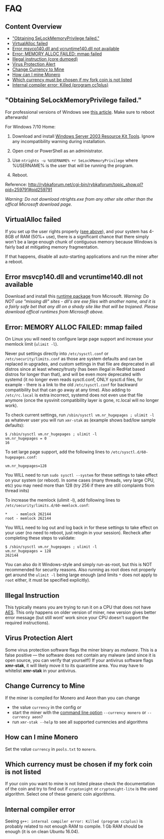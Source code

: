 # FAQ

## Content Overview
* ["Obtaining SeLockMemoryPrivilege failed."](#obtaining-selockmemoryprivilege-failed)
* [VirtualAlloc failed](#virtualalloc-failed)
* [Error msvcp140.dll and vcruntime140.dll not available](#error-msvcp140dll-and-vcruntime140dll-not-available)
* [Error: MEMORY ALLOC FAILED: mmap failed](#error-memory-alloc-failed-mmap-failed)
* [Illegal instruction (core dumped)](#illegal-instruction)
* [Virus Protection Alert](#virus-protection-alert)
* [Change Currency to Mine](#change-currency-to-mine)
* [How can I mine Monero](#how-can-i-mine-monero)
* [Which currency must be chosen if my fork coin is not listed](#which-currency-must-be-chosen-if-my-fork-coin-is-not-listed)
* [Internal compiler error: Killed (program cc1plus)](#internal-compiler-error)

## "Obtaining SeLockMemoryPrivilege failed."

For professional versions of Windows see [this article](https://msdn.microsoft.com/en-gb/library/ms190730.aspx).
Make sure to reboot afterwards!

For Windows 7/10 Home:

1) Download and install [Windows Server 2003 Resource Kit Tools](https://www.microsoft.com/en-us/download/details.aspx?id=17657). Ignore any incompatibility warning during installation.

2) Open cmd or PowerShell as an administrator.

3) Use `ntrights -u %USERNAME% +r SeLockMemoryPrivilege` where %USERNAME% is the user that will be running the program.

4) Reboot.

Reference: http://rybkaforum.net/cgi-bin/rybkaforum/topic_show.pl?pid=259791#pid259791

*Warning: Do not download ntrights.exe from any other site other than the offical Microsoft download page.*

## VirtualAlloc failed

If you set up the user rights properly ([see above](https://github.com/fireice-uk/xmr-stak/blob/master/doc/FAQ.md#selockmemoryprivilege-failed)), and your system has 4-8GB of RAM (50%+ use), there is a significant chance that there simply won't be a large enough chunk of contiguous memory because Windows is fairly bad at mitigating memory fragmentation.

If that happens, disable all auto-starting applications and run the miner after a reboot.

## Error msvcp140.dll and vcruntime140.dll not available

Download and install this [runtime package](https://go.microsoft.com/fwlink/?LinkId=746572) from Microsoft.  *Warning: Do NOT use "missing dll" sites - dll's are exe files with another name, and it is a fairly safe bet that any dll on a shady site like that will be trojaned.  Please download offical runtimes from Microsoft above.*


## Error: MEMORY ALLOC FAILED: mmap failed

On Linux you will need to configure large page support and increase your memlock limit (`ulimit -l`).

Never put settings directly into `/etc/sysctl.conf` or `/etc/security/limits.conf` as those are system defaults and can be replaced in upgrades, and custom settings in that file are deprecated in all distros since at least wheezy/trusty (has been illegal in RedHat based distros for longer than that), and will be even more deprecated with systemd (it no longer even reads sysctl.conf, ONLY sysctl.d files, for example - there is a link to the old `/etc/sysctl.conf` for backward compatibility but that can go away at any time).  Also adding to `/etc/rc.local` is extra incorrect, systemd does not even use that file anymore (once the sysvinit compatibility layer is gone, rc.local will no longer work).

To check current settings, run `/sbin/sysctl vm.nr_hugepages ; ulimit -l` as whatever user you will run `xmr-stak` as (example shows bad/low sample defaults):

    $ /sbin/sysctl vm.nr_hugepages ; ulimit -l
    vm.nr_hugepages = 0
    16

To set large page support, add the following lines to `/etc/sysctl.d/60-hugepages.conf`:

    vm.nr_hugepages=128

You WILL need to run `sudo sysctl --system` for these settings to take effect on your system (or reboot).  In some cases (many threads, very large CPU, etc) you may need more than 128 (try 256 if there are still complaints from thread inits)

To increase the memlock (ulimit -l), add following lines to `/etc/security/limits.d/60-memlock.conf`:

    *    - memlock 262144
    root - memlock 262144

You WILL need to log out and log back in for these settings to take effect on your user (no need to reboot, just relogin in your session).
Recheck after completing these steps to validate:

    $ /sbin/sysctl vm.nr_hugepages ; ulimit -l
    vm.nr_hugepages = 128
    262144

You can also do it Windows-style and simply run-as-root, but this is NOT recommended for security reasons.  Also running as root does not properly get around the `ulimit -l` being large enough (and limits `*` does not apply to `root` either, it must be specified explicitly).

## Illegal Instruction

This typically means you are trying to run it on a CPU that does not have [AES](https://en.wikipedia.org/wiki/AES_instruction_set).  This only happens on older version of miner, new version gives better error message (but still wont' work since your CPU doesn't support the required instructions).

## Virus Protection Alert

Some virus protection software flags the miner binary as *malware*. This is a false positive — the software does not contain any malware (and since it is open source, you can verify that yourself!)
If your antivirus software flags **xmr-stak**, it will likely move it to its quarantine area. You may have to whitelist **xmr-stak** in your antivirus.

## Change Currency to Mine

If the miner is compiled for Monero and Aeon than you can change
 - the value `currency` in the config *or*
 - start the miner with the [command line option](usage.md) `--currency monero` or `--currency aeon7`
 - run `xmr-stak --help` to see all supported currencies and algorithms

## How can I mine Monero

Set the value `currency` in `pools.txt` to `monero`.

## Which currency must be chosen if my fork coin is not listed

If your coin you want to mine is not listed please check the documentation of the coin and try to find out if `cryptonight` or `cryptonight-lite` is the used algorithm.
Select one of these generic coin algorithms.

## Internal compiler error

Seeing `g++: internal compiler error: Killed (program cc1plus)` is probably related to not enough RAM to compile. 1 Gb RAM should be enough (it is on clean Ubuntu 16.04).
